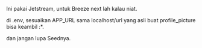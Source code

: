 Ini pakai Jetstream, untuk Breeze next lah kalau niat.

di .env, sesuaikan APP_URL sama localhost/url yang asli buat profile_picture bisa keambil :*.

dan jangan lupa Seednya.
